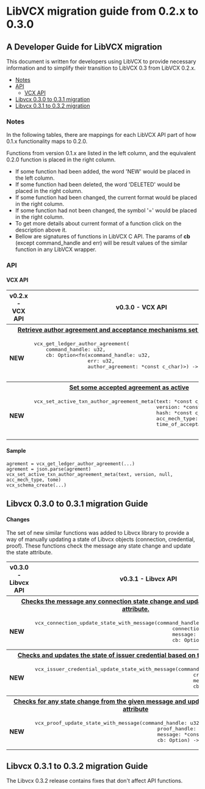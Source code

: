 # LibVCX migration guide from 0.2.x to 0.3.0

## A Developer Guide for LibVCX migration

This document is written for developers using LibVCX to provide necessary information and
to simplify their transition to LibVCX 0.3 from LibVCX 0.2.x.

* [Notes](#notes)
* [API]()
    * [VCX API](#vcx-api)
* [Libvcx 0.3.0 to 0.3.1 migration](#libvcx-030-to-031-migration-guide)
* [Libvcx 0.3.1 to 0.3.2 migration](#libvcx-030-to-031-migration-guide)

### Notes

In the following tables, there are mappings for each LibVCX API part of how 0.1.x functionality maps to 0.2.0. 

Functions from version 0.1.x are listed in the left column, and the equivalent 0.2.0 function is placed in the right column. 

* If some function had been added, the word 'NEW' would be placed in the left column.
* If some function had been deleted, the word 'DELETED' would be placed in the right column.
* If some function had been changed, the current format would be placed in the right column.
* If some function had not been changed, the symbol '=' would be placed in the right column.
* To get more details about current format of a function click on the description above it.
* Bellow are signatures of functions in LibVCX C API.
 The params of <b>cb</b> (except command_handle and err) will be result values of the similar function in any LibVCX wrapper.
 
### API

#### VCX API

<table>
    <tr>  
      <th>v0.2.x - VCX API</th>
      <th>v0.3.0 - VCX API</th>
    </tr>
    <tr> 
      <th colspan="2">
          <a href="https://github.com/hyperledger/indy-sdk/blob/v1.9.0/vcx/libvcx/src/vcx.rs#L245">
              Retrieve author agreement and acceptance mechanisms set on the Ledger
          </a>
      </th>
    </tr>
    <tr>
      <td>
        <b>NEW</b>
      </td>
      <td>
        <pre>
vcx_get_ledger_author_agreement(
    command_handle: u32,
    cb: Option&lt;fn(xcommand_handle: u32, 
                  err: u32, 
                  author_agreement: *const c_char)&gt;) -> u32
        </pre>  
      </td>
    </tr>
    <tr> 
      <th colspan="2">
          <a href="https://github.com/hyperledger/indy-sdk/blob/v1.9.0/vcx/libvcx/src/vcx.rs#L287">
              Set some accepted agreement as active
          </a>
      </th>
    </tr>
    <tr>
      <td>
        <b>
          NEW
        </b>  
      </td>
      <td>
        <pre>
vcx_set_active_txn_author_agreement_meta(text: *const c_char,
                                         version: *const c_char,
                                         hash: *const c_char,
                                         acc_mech_type: *const c_char,
                                         time_of_acceptance: u64) -> u32
        </pre>  
      </td>
    </tr>
  </table>


#### Sample
```
agrement = vcx_get_ledger_author_agreement(...)
agrement = json.parse(agrement)
vcx_set_active_txn_author_agreement_meta(text, version, null, acc_mech_type, tome)
vcx_schema_create(...)
```

## Libvcx 0.3.0 to 0.3.1 migration Guide

#### Changes

The set of new similar functions was added to Libvcx library to provide a way of manually updating a state of Libvcx objects (connection, credential, proof).
These functions check the message any state change and update the state attribute. 

<table>
    <tr>  
      <th>v0.3.0 - Libvcx API</th>
      <th>v0.3.1 - Libvcx API</th>
    </tr>
    <tr>
      <th colspan="2">
          <a href="https://github.com/hyperledger/indy-sdk/blob/v1.3.1/vcx/libvcx/src/api/connection.rs#L357">
              Checks the message any connection state change and updates the the state attribute.
          </a>
      </th>
    <tr>
    <tr>
      <td>
          <b>NEW</b>
      </td>
      <td>
<pre>vcx_connection_update_state_with_message(command_handle: u32,
                                              connection_handle: u32,
                                              message: *const c_char,
                                              cb: Option<extern fn(xcommand_handle: u32, 
                                                                   err: u32, 
                                                                   state: u32)>) -> u32</pre>
      </td>
    </tr>
    <tr>
      <th colspan="2">
          <a href="https://github.com/hyperledger/indy-sdk/blob/v1.3.1/vcx/libvcx/src/api/issuer_credential.rs#L208">
              Checks and updates the state of issuer credential based on the given message
          </a>
      </th>
    <tr>
    <tr>
      <td>
          <b>NEW</b>
      </td>
      <td>
<pre>vcx_issuer_credential_update_state_with_message(command_handle: u32,
                                                     credential_handle: u32,
                                                     message: *const c_char,
                                                     cb: Option<extern fn(xcommand_handle: u32, 
                                                                          err: u32, 
                                                                          state: u32)>) -> u32</pre>
      </td>
    </tr>
    <tr>
      <th colspan="2">
          <a href="https://github.com/hyperledger/indy-sdk/blob/v1.3.1/vcx/libvcx/src/api/proof.rs#L156">
              Checks for any state change from the given message and updates the proof state attribute
          </a>
      </th>
    <tr>
    <tr>
      <td>
          <b>NEW</b>
      </td>
      <td>
<pre>vcx_proof_update_state_with_message(command_handle: u32,
                                         proof_handle: u32,
                                         message: *const c_char,
                                         cb: Option<extern fn(xcommand_handle: u32, 
                                                              err: u32, 
                                                              state: u32)>) -> u32</pre>
      </td>
    </tr>
</table>

## Libvcx 0.3.1 to 0.3.2 migration Guide

The Libvcx 0.3.2 release contains fixes that don't affect API functions. 